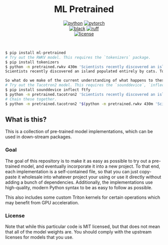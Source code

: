 <div align="center">

# ML Pretrained

[![python](https://img.shields.io/badge/-Python_3.10-blue?logo=python&logoColor=white)](https://github.com/pre-commit/pre-commit)
[![pytorch](https://img.shields.io/badge/PyTorch_2.0+-ee4c2c?logo=pytorch&logoColor=white)](https://pytorch.org/get-started/locally/)
<br />
[![black](https://img.shields.io/badge/Code%20Style-Black-black.svg?labelColor=gray)](https://black.readthedocs.io/en/stable/)
[![ruff](https://img.shields.io/badge/Linter-Ruff-red.svg?labelColor=gray)](https://github.com/charliermarsh/ruff)
<br />
[![license](https://img.shields.io/badge/License-MIT-green.svg?labelColor=gray)](https://github.com/codekansas/ml-pretrained/blob/master/LICENSE)

</div>

<br />

```bash
$ pip install ml-pretrained
# Try out the RWKV model. This requires the `tokenizers` package.
$ pip install tokenizers
$ python -m pretrained.rwkv 430m 'Scientists recently discovered an island populated entirely by cats. To their astonishment, none of the cats were hungry. Upon further investigation,'
Scientists recently discovered an island populated entirely by cats. To their astonishment, none of the cats were hungry. Upon further investigation, in fact, researchers discovered that they were members of an ancestral, living species. When this research was published in 2009 in the journal Current Biology, there was widespread praise for their research.

So what do we make of the current understanding of what happens to these amazing creatures when they no longer exist on a cold planet? Much of the literature on the matter seems to conclude that there’s no hope of coming to grips with this question, that everything we know about this species, or even any of the non-human species that may be out there in space, is simply a human’s or animal’s invention.
# Try out the Tacotron2 model. This requires the `sounddevice`, `inflect` and `ftfy` packages.
$ pip install sounddevice inflect ftfy
$ python -m pretrained.tacotron2 'Scientists recently discovered an island populated entirely by cats. To their astonishment, none of the cats were hungry.'
# Chain these together.
$ python -m pretrained.tacotron2 "$(python -m pretrained.rwkv 430m 'Scientists recently discovered an island populated entirely by cats. To their surprise,' --tsz 64)"
```

## What is this?

This is a collection of pre-trained model implementations, which can be used in down-stream packages.

### Goal

The goal of this repository is to make it as easy as possible to try out a pre-trained model, and eventually incorporate it into a new project. To that end, each implementation is a self-contained file, so that you can just copy-paste it wholesale into whatever project your using or use it directly without adding a bunch of dependencies. Additionally, the implementations use high-quality, modern Python syntax to be as easy to follow as possible.

This also includes some custom Triton kernels for certain operations which may benefit from GPU acceleration.

### License

Note that while this particular code is MIT licensed, but that does not mean that all of the model weights are. You should comply with the upstream licenses for models that you use.
